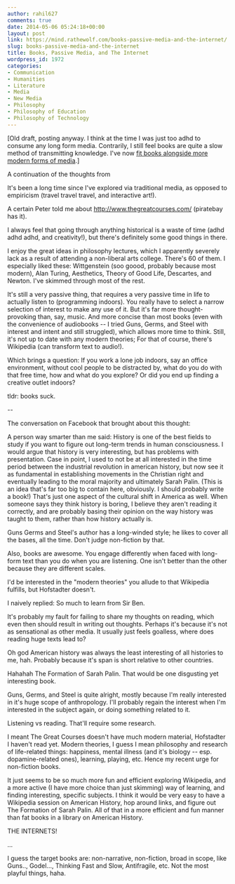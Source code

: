```yaml
---
author: rahil627
comments: true
date: 2014-05-06 05:24:18+00:00
layout: post
link: https://mind.rathewolf.com/books-passive-media-and-the-internet/
slug: books-passive-media-and-the-internet
title: Books, Passive Media, and The Internet
wordpress_id: 1972
categories:
- Communication
- Humanities
- Literature
- Media
- New Media
- Philosophy
- Philosophy of Education
- Philosophy of Technology
---
```


[Old draft, posting anyway. I think at the time I was just too adhd to consume any long form media. Contrarily, I still feel books are quite a slow method of transmitting knowledge. I've now [fit books alongside more modern forms of media](https://mind.rathewolf.com/a-liberal-arts-self-study-curriculum).]

A continuation of the thoughts from

It's been a long time since I've explored via traditional media, as opposed to empiricism (travel travel travel, and interactive art!).

A certain Peter told me about http://www.thegreatcourses.com/ (piratebay has it).

I always feel that going through anything historical is a waste of time (adhd adhd adhd, and creativity!), but there's definitely some good things in there.

I enjoy the great ideas in philosophy lectures, which I apparently severely lack as a result of attending a non-liberal arts college. There's 60 of them. I especially liked these: Wittgenstein (soo goood, probably because most modern), Alan Turing, Aesthetics, Theory of Good Life, Descartes, and Newton. I've skimmed through most of the rest.

It's still a very passive thing, that requires a very passive time in life to actually listen to (programming indoors). You really have to select a narrow selection of interest to make any use of it. But it's far more thought-provoking than, say, music. And more concise than most books (even with the convenience of audiobooks -- I tried Guns, Germs, and Steel with interest and intent and still struggled), which allows more time to think. Still, it's not up to date with any modern theories; For that of course, there's Wikipedia (can transform text to audio!).

Which brings a question: If you work a lone job indoors, say an office environment, without cool people to be distracted by, what do you do with that free time, how and what do you explore? Or did you end up finding a creative outlet indoors?

tldr: books suck.

--

The conversation on Facebook that brought about this thought:

A person way smarter than me said:
History is one of the best fields to study if you want to figure out long-term
trends in human consciousness. I would argue that history is very interesting, but has problems with presentation. Case in point, I used to not be at all interested in the time period between the industrial revolution in american history, but now see it as fundamental in establishing movements in the Christian right and eventually leading to the moral majority and ultimately Sarah Palin. (This is an idea that's far too big to contain here, obviously. I should probably write a book!) That's just one aspect of the cultural shift in America as well. When someone says they think history is boring, I believe they aren't reading it correctly, and are probably basing their opinion on the way history was taught to them, rather than how history actually is.

Guns Germs and Steel's author has a long-winded style; he likes to cover all the bases, all the time. Don't judge non-fiction by that.

Also, books are awesome. You engage differently when faced with long-form text than you do when you are listening. One isn't better than the other because they are different scales.

I'd be interested in the "modern theories" you allude to that Wikipedia fulfills, but Hofstadter doesn't.

I naively replied:
So much to learn from Sir Ben.

It's probably my fault for failing to share my thoughts on reading, which even then should result in writing out thoughts. Perhaps it's because it's not as sensational as other media. It usually just feels goalless, where does reading huge texts lead to?

Oh god American history was always the least interesting of all histories to me, hah. Probably because it's span is short relative to other countries.

Hahahah The Formation of Sarah Palin. That would be one disgusting yet interesting book.

Guns, Germs, and Steel is quite alright, mostly because I'm really interested in it's huge scope of anthropology. I'll probably regain the interest when I'm interested in the subject again, or doing something related to it.

Listening vs reading. That'll require some research.

I meant The Great Courses doesn't have much modern material, Hofstadter I haven't read yet. Modern theories, I guess I mean philosophy and research of life-related things: happiness, mental illness (and it's biology -- esp. dopamine-related ones), learning, playing, etc. Hence my recent urge for non-fiction books.

It just seems to be so much more fun and efficient exploring Wikipedia, and a more active (I have more choice than just skimming) way of learning, and finding interesting, specific subjects. I think it would be very easy to have a Wikipedia session on American History, hop around links, and figure out The Formation of Sarah Palin. All of that in a more efficient and fun manner than fat books in a library on American History.

THE INTERNETS!

...

I guess the target books are: non-narrative, non-fiction, broad in scope, like Guns.., Godel..., Thinking Fast and Slow, Antifragile, etc. Not the most playful things, haha.
